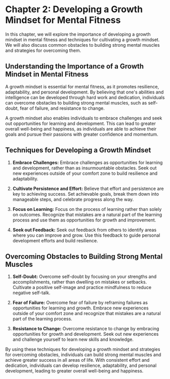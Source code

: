 Chapter 2: Developing a Growth Mindset for Mental Fitness
=========================================================

In this chapter, we will explore the importance of developing a growth mindset in mental fitness and techniques for cultivating a growth mindset. We will also discuss common obstacles to building strong mental muscles and strategies for overcoming them.

Understanding the Importance of a Growth Mindset in Mental Fitness
------------------------------------------------------------------

A growth mindset is essential for mental fitness, as it promotes resilience, adaptability, and personal development. By believing that one's abilities and intelligence can be developed through hard work and dedication, individuals can overcome obstacles to building strong mental muscles, such as self-doubt, fear of failure, and resistance to change.

A growth mindset also enables individuals to embrace challenges and seek out opportunities for learning and development. This can lead to greater overall well-being and happiness, as individuals are able to achieve their goals and pursue their passions with greater confidence and momentum.

Techniques for Developing a Growth Mindset
------------------------------------------

1. **Embrace Challenges:** Embrace challenges as opportunities for learning and development, rather than as insurmountable obstacles. Seek out new experiences outside of your comfort zone to build resilience and adaptability.

2. **Cultivate Persistence and Effort:** Believe that effort and persistence are key to achieving success. Set achievable goals, break them down into manageable steps, and celebrate progress along the way.

3. **Focus on Learning:** Focus on the process of learning rather than solely on outcomes. Recognize that mistakes are a natural part of the learning process and use them as opportunities for growth and improvement.

4. **Seek out Feedback:** Seek out feedback from others to identify areas where you can improve and grow. Use this feedback to guide personal development efforts and build resilience.

Overcoming Obstacles to Building Strong Mental Muscles
------------------------------------------------------

1. **Self-Doubt:** Overcome self-doubt by focusing on your strengths and accomplishments, rather than dwelling on mistakes or setbacks. Cultivate a positive self-image and practice mindfulness to reduce negative self-talk.

2. **Fear of Failure:** Overcome fear of failure by reframing failures as opportunities for learning and growth. Embrace new experiences outside of your comfort zone and recognize that mistakes are a natural part of the learning process.

3. **Resistance to Change:** Overcome resistance to change by embracing opportunities for growth and development. Seek out new experiences and challenge yourself to learn new skills and knowledge.

By using these techniques for developing a growth mindset and strategies for overcoming obstacles, individuals can build strong mental muscles and achieve greater success in all areas of life. With consistent effort and dedication, individuals can develop resilience, adaptability, and personal development, leading to greater overall well-being and happiness.
